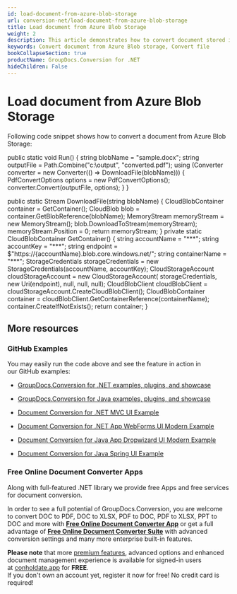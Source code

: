 ```yaml
---
id: load-document-from-azure-blob-storage
url: conversion-net/load-document-from-azure-blob-storage
title: Load document from Azure Blob Storage
weight: 2
description: This article demonstrates how to convert document stored in Azure Blob storage using GroupDocs.Conversion for .NET API.
keywords: Convert document from Azure Blob storage, Convert file
bookCollapseSection: true
productName: GroupDocs.Conversion for .NET
hideChildren: False
---
```


# Load document from Azure Blob Storage

Following code snippet shows how to convert a document from Azure Blob Storage:

public static void Run()
{
    string blobName = "sample.docx";
    string outputFile = Path.Combine("c:\\output", "converted.pdf");
    using (Converter converter = new Converter(() => DownloadFile(blobName)))
    {
        PdfConvertOptions options = new PdfConvertOptions();
        converter.Convert(outputFile, options);
    }
}
        
public static Stream DownloadFile(string blobName)
{
    CloudBlobContainer container = GetContainer();
    CloudBlob blob = container.GetBlobReference(blobName);
    MemoryStream memoryStream = new MemoryStream();
    blob.DownloadToStream(memoryStream);
    memoryStream.Position = 0;
    return memoryStream;
}
private static CloudBlobContainer GetContainer()
{
    string accountName = "\*\*\*";
    string accountKey = "\*\*\*";
    string endpoint = $"https://{accountName}.blob.core.windows.net/";
    string containerName = "\*\*\*";
    StorageCredentials storageCredentials = new StorageCredentials(accountName, accountKey);
    CloudStorageAccount cloudStorageAccount = new CloudStorageAccount(
        storageCredentials, new Uri(endpoint), null, null, null);
    CloudBlobClient cloudBlobClient = cloudStorageAccount.CreateCloudBlobClient();
    CloudBlobContainer container = cloudBlobClient.GetContainerReference(containerName);
    container.CreateIfNotExists();
    return container;
}

## More resources

### GitHub Examples

You may easily run the code above and see the feature in action in our GitHub examples:

*   [GroupDocs.Conversion for .NET examples, plugins, and showcase](https://github.com/groupdocs-conversion/GroupDocs.Conversion-for-.NET)
    
*   [GroupDocs.Conversion for Java examples, plugins, and showcase](https://github.com/groupdocs-conversion/GroupDocs.Conversion-for-Java)
    
*   [Document Conversion for .NET MVC UI Example](https://github.com/groupdocs-conversion/GroupDocs.Conversion-for-.NET-MVC) 
    
*   [Document Conversion for .NET App WebForms UI Modern Example](https://github.com/groupdocs-conversion/GroupDocs.Conversion-for-.NET-WebForms)
    
*   [Document Conversion for Java App Dropwizard UI Modern Example](https://github.com/groupdocs-conversion/GroupDocs.Conversion-for-Java-Dropwizard)
    
*   [Document Conversion for Java Spring UI Example](https://github.com/groupdocs-conversion/GroupDocs.Conversion-for-Java-Spring)
    

### Free Online Document Converter Apps

Along with full-featured .NET library we provide free Apps and free services for document conversion.

In order to see a full potential of GroupDocs.Conversion, you are welcome to convert DOC to PDF, DOC to XLSX, PDF to DOC, PDF to XLSX, PPT to DOC and more with **[Free Online Document Converter App](https://products.groupdocs.app/conversion)** or get a full advantage of **[Free Online Document Converter Suite](https://conholdate.app/features/document-converter-online)** with advanced conversion settings and many more enterprise built-in features.

**Please note** that more [premium features](https://conholdate.app/features), advanced options and enhanced document management experience is available for signed-in users at [conholdate.app](https://conholdate.app/) for **FREE**.  
If you don't own an account yet, register it now for free! No credit card is required!

